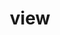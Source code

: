 ---
category: 4-letters
denotation: see
name: view
reference_link: null
root_language: Latin
root_name: videre
title: view
type: free
word_sums:
- respelling: interview
  sum: inter + View
- respelling: review
  sum: re + View
- respelling: viewfinder
  sum: View + Find + er
- respelling: viewpoint
  sum: View + Point
- respelling: reviewer
  sum: re + View + er
- respelling: viewer
  sum: View + er
- respelling: reviewing
  sum: re + View + ing
- respelling: viewing
  sum: View + ing
- respelling: interviewer
  sum: inter + View + er
- respelling: reviewer
  sum: re + View + er
---